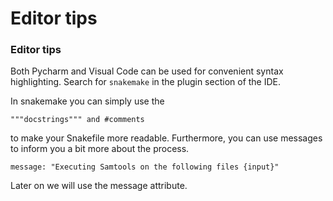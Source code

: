 # Editor tips

### Editor tips

Both Pycharm and Visual Code can be used for convenient syntax highlighting.  Search for `snakemake` in the plugin section of the IDE.

In snakemake you can simply use the

```
"""docstrings""" and #comments 
```

to make your Snakefile more readable. Furthermore, you can use messages to inform you a bit more about the process.

```
message: "Executing Samtools on the following files {input}"
```

Later on we will use the message attribute.
